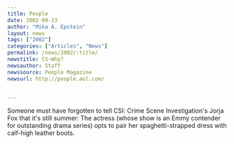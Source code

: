 ```yaml
---
title: People
date: 2002-09-23
author: "Mika A. Epstein"
layout: news
tags: ["2002"]
categories: ["Articles", "News"]
permalink: /news/2002/:title/
newstitle: CS-Why?  
newsauthor: Staff  
newssource: People Magazine  
newsurl: http://people.aol.com/  


---
```


Someone must have forgotten to tell CSI: Crime Scene Investigation's Jorja Fox that it's still summer: The actress (whose show is an Emmy contender for outstanding drama series) opts to pair her spaghetti-strapped dress with calf-high leather boots.

